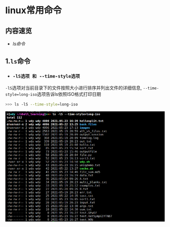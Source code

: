 # linux常用命令

## 内容速览

- *ls命令*

## 1.`ls`命令

- ### `-lS选项 和 --time-style选项`

`-lS`选项对当前目录下的文件按照大小进行排序并列出文件的详细信息, `--time-style=long-iso`选项告诉ls依照ISO格式打印日期

```bash
>>> ls -lS --time-style=long-iso
```

![输出结果](https://github.com/code4EE/images/blob/main/20210524094502_ls.png)